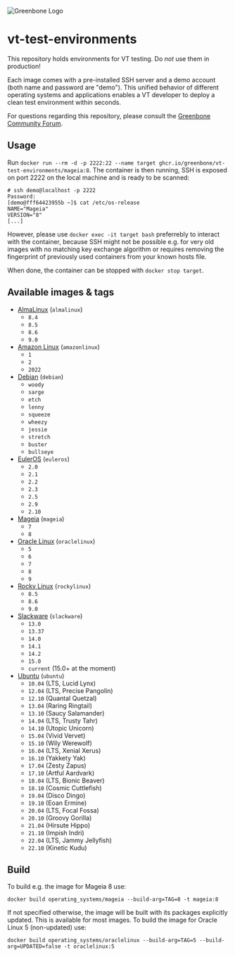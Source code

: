 ![Greenbone Logo](https://www.greenbone.net/wp-content/uploads/gb_new-logo_horizontal_rgb_small.png)

# vt-test-environments
This repository holds environments for VT testing. Do _not_ use them in production!

Each image comes with a pre-installed SSH server and a demo account (both name and password are "demo"). This unified behavior of different operating systems and applications enables a VT developer to deploy a clean test environment within seconds.

For questions regarding this repository, please consult the [Greenbone Community Forum](https://forum.greenbone.net/).

## Usage
Run `docker run --rm -d -p 2222:22 --name target ghcr.io/greenbone/vt-test-environments/mageia:8`. The container is then running, SSH is exposed on port 2222 on the local machine and is ready to be scanned:
```
# ssh demo@localhost -p 2222
Password: 
[demo@fff64423955b ~]$ cat /etc/os-release 
NAME="Mageia"
VERSION="8"
[...]
```
However, please use `docker exec -it target bash` preferrebly to interact with the container, because SSH might not be possible e.g. for very old images with no matching key exchange algorithm or requires removing the fingerprint of previously used containers from your known hosts file.

When done, the container can be stopped with `docker stop target`.
## Available images & tags
- [AlmaLinux](https://ghcr.io/greenbone/vt-test-environments/almalinux) (`almalinux`)
    - `8.4`
    - `8.5`
    - `8.6`
    - `9.0`
- [Amazon Linux](https://ghcr.io/greenbone/vt-test-environments/amazonlinux) (`amazonlinux`)
    - `1`
    - `2`
    - `2022`
- [Debian](https://ghcr.io/greenbone/vt-test-environments/debian) (`debian`)
    - `woody`
    - `sarge`
    - `etch`
    - `lenny`
    - `squeeze`
    - `wheezy`
    - `jessie`
    - `stretch`
    - `buster`
    - `bullseye`
- [EulerOS](https://ghcr.io/greenbone/vt-test-environments/euleros) (`euleros`)
    - `2.0`
    - `2.1`
    - `2.2`
    - `2.3`
    - `2.5`
    - `2.9`
    - `2.10`
- [Mageia](https://ghcr.io/greenbone/vt-test-environments/mageia) (`mageia`)
    - `7`
    - `8`
- [Oracle Linux](https://ghcr.io/greenbone/vt-test-environments/oraclelinux) (`oraclelinux`)
    - `5`
    - `6`
    - `7`
    - `8`
    - `9`
- [Rocky Linux](https://ghcr.io/greenbone/vt-test-environments/rockylinux) (`rockylinux`)
    - `8.5`
    - `8.6`
    - `9.0`
- [Slackware](https://ghcr.io/greenbone/vt-test-environments/slackware) (`slackware`)
    - `13.0`
    - `13.37`
    - `14.0`
    - `14.1`
    - `14.2`
    - `15.0`
    - `current` (15.0+ at the moment)
- [Ubuntu](https://ghcr.io/greenbone/vt-test-environments/ubuntu) (`ubuntu`)
    - `10.04` (LTS, Lucid Lynx)
    - `12.04` (LTS, Precise Pangolin)
    - `12.10` (Quantal Quetzal)
    - `13.04` (Raring Ringtail)
    - `13.10` (Saucy Salamander)
    - `14.04` (LTS, Trusty Tahr)
    - `14.10` (Utopic Unicorn)
    - `15.04` (Vivid Vervet)
    - `15.10` (Wily Werewolf)
    - `16.04` (LTS, Xenial Xerus)
    - `16.10` (Yakkety Yak)
    - `17.04` (Zesty Zapus)
    - `17.10` (Artful Aardvark)
    - `18.04` (LTS, Bionic Beaver)
    - `18.10` (Cosmic Cuttlefish)
    - `19.04` (Disco Dingo)
    - `19.10` (Eoan Ermine)
    - `20.04` (LTS, Focal Fossa)
    - `20.10` (Groovy Gorilla)
    - `21.04` (Hirsute Hippo)
    - `21.10` (Impish Indri)
    - `22.04` (LTS, Jammy Jellyfish)
    - `22.10` (Kinetic Kudu)

## Build
To build e.g. the image for Mageia 8 use:
```
docker build operating_systems/mageia --build-arg=TAG=8 -t mageia:8
```

If not specified otherwise, the image will be built with its packages explicitly updated. This is available for most images. To build the image for Oracle Linux 5 (non-updated) use:
```
docker build operating_systems/oraclelinux --build-arg=TAG=5 --build-arg=UPDATED=false -t oraclelinux:5
```
